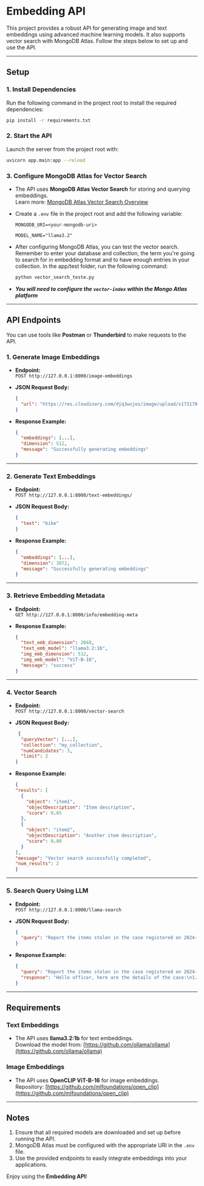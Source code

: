 # Embedding API

This project provides a robust API for generating image and text embeddings using advanced machine learning models. It also supports vector search with MongoDB Atlas. Follow the steps below to set up and use the API.

---

## Setup

### 1. Install Dependencies

Run the following command in the project root to install the required dependencies:

```bash
pip install -r requirements.txt
```

### 2. Start the API

Launch the server from the project root with:

```bash
uvicorn app.main:app --reload
```

### 3. Configure MongoDB Atlas for Vector Search

- The API uses **MongoDB Atlas Vector Search** for storing and querying embeddings.  
  Learn more: [MongoDB Atlas Vector Search Overview](https://www.mongodb.com/docs/atlas/atlas-vector-search/vector-search-overview/)
- Create a `.env` file in the project root and add the following variable:

  ```
  MONGODB_URI=<your-mongodb-uri>

  MODEL_NAME="llama3.2"
  ```

- After configuring MongoDB Atlas, you can test the vector search. Remember to enter your database and collection, the term you're going to search for in embedding format and to have enough entries in your collection.  In the app/test folder, run the following command:
  ```bash
  python vector_search_teste.py
  ```
- ***You will need to configure the `vector-index` within the Mongo Atlas platform***
---

## API Endpoints

You can use tools like **Postman** or **Thunderbird** to make requests to the API.

### 1. Generate Image Embeddings

- **Endpoint:**  
  `POST http://127.0.0.1:8000/image-embeddings`

- **JSON Request Body:**

  ```json
  {
    "url": "https://res.cloudinary.com/djq3wujos/image/upload/v1731701231/fffdwrq8tyoupj16jysr.jpg"
  }
  ```

- **Response Example:**

  ```json
  {
    "embeddings": [...],
    "dimension": 512,
    "message": "Successfully generating embeddings"
  }
  ```

---

### 2. Generate Text Embeddings

- **Endpoint:**  
  `POST http://127.0.0.1:8000/text-embeddings/`

- **JSON Request Body:**

  ```json
  {
    "text": "bike"
  }
  ```

- **Response Example:**

  ```json
  {
    "embeddings": [...],
    "dimension": 3072,
    "message": "Successfully generating embeddings"
  }
  ```

---

### 3. Retrieve Embedding Metadata

- **Endpoint:**  
  `GET http://127.0.0.1:8000/info/embedding-meta`

- **Response Example:**

  ```json
  {
    "text_emb_dimension": 2048,
    "text_emb_model": "llama3.2:1b",
    "img_emb_dimension": 512,
    "img_emb_model": "ViT-B-16",
    "message": "success"
  }
  ```

---

### 4. Vector Search

- **Endpoint:**  
  `POST http://127.0.0.1:8000/vector-search`

- **JSON Request Body:**

  ```json
   {
    "queryVector": [...],
    "collection": "my_collection",
    "numCandidates": 3,
    "limit": 2
  }
  ```
- **Response Example:**

  ```json
  {
  "results": [
    {
      "object": "item1",
      "objectDescription": "Item description",
      "score": 0.85
    },
    {
      "object": "item2",
      "objectDescription": "Another item description",
      "score": 0.80
    }
  ],
  "message": "Vector search successfully completed",
  "num_results": 2
  }
  ```
---

### 5. Search Query Using LLM

- **Endpoint:**  
  `POST http://127.0.0.1:8000/llama-search`

- **JSON Request Body:**

  ```json
  {
    "query": "Report the items stolen in the case registered on 2024-11-17."
  }
  ```
- **Response Example:**

  ```json
  {
    "query": "Report the items stolen in the case registered on 2024-11-17",
    "response": "Hello officer, here are the details of the case:\n1. Item description: Rolex watch\n"
  }
  ```

---  
## Requirements

### Text Embeddings

- The API uses **llama3.2:1b** for text embeddings.  
  Download the model from: [https://github.com/ollama/ollama](https://github.com/ollama/ollama)

### Image Embeddings

- The API uses **OpenCLIP ViT-B-16** for image embeddings.  
  Repository: [https://github.com/mlfoundations/open_clip](https://github.com/mlfoundations/open_clip)

---

## Notes

1. Ensure that all required models are downloaded and set up before running the API.
2. MongoDB Atlas must be configured with the appropriate URI in the `.env` file.
3. Use the provided endpoints to easily integrate embeddings into your applications.

Enjoy using the **Embedding API**!
